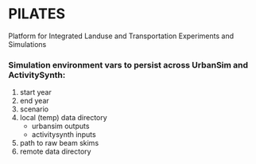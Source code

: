 # PILATES
Platform for Integrated Landuse and Transportation Experiments and Simulations


### Simulation environment vars to persist across UrbanSim and ActivitySynth:
1. start year
2. end year
3. scenario
4. local (temp) data directory
   - urbansim outputs
   - activitysynth inputs
5. path to raw beam skims
6. remote data directory
